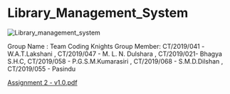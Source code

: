 
# Library_Management_System
![Library_management_system](https://github.com/Tharika-Wanniarachchi/Library_Management_System/assets/147181160/b949b95e-440f-44b9-96fe-5402f385ffb2)

Group Name : Team Coding Knights
Group Member:
        CT/2019/041 -W.A.T.Lakshani ,
        CT/2019/047 - M. L. N. Dulshara , 
        CT/2019/021- Bhagya S.H.C, 
        CT/2019/058 - P.G.S.M.Kumarasiri , 
        CT/2019/068 - S.M.D.Dilshan , 
        CT/2019/055 - Pasindu 

[Assignment 2 - v1.0.pdf](https://github.com/user-attachments/files/16102373/Assignment.2.-.v1.0.pdf)
